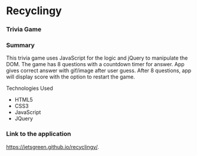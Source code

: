 # Recyclingy

### Trivia Game

### Summary

This trivia game uses JavaScript for the logic and jQuery to manipulate the DOM. The game has 8 questions 
with a countdown timer for answer. App gives correct answer with gif/image after user guess. After 8 questions, app will 
display score with the option to restart the game.

Technologies Used
* HTML5 
* CSS3 
* JavaScript 
* JQuery

### Link to the application

https://jetsgreen.github.io/recyclingy/.
